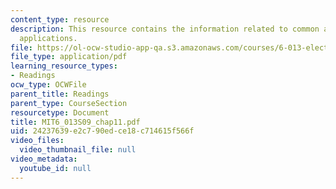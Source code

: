 ```yaml
---
content_type: resource
description: This resource contains the information related to common antennas and
  applications.
file: https://ol-ocw-studio-app-qa.s3.amazonaws.com/courses/6-013-electromagnetics-and-applications-spring-2009/24237639e2c790edce18c714615f566f_MIT6_013S09_chap11.pdf
file_type: application/pdf
learning_resource_types:
- Readings
ocw_type: OCWFile
parent_title: Readings
parent_type: CourseSection
resourcetype: Document
title: MIT6_013S09_chap11.pdf
uid: 24237639-e2c7-90ed-ce18-c714615f566f
video_files:
  video_thumbnail_file: null
video_metadata:
  youtube_id: null
---
```

